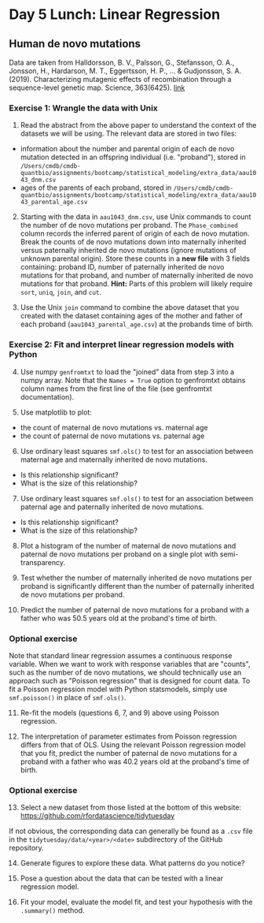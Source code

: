# Day 5 Lunch: Linear Regression

## Human de novo mutations

Data are taken from Halldorsson, B. V., Palsson, G., Stefansson, O. A., Jonsson, H., Hardarson, M. T., Eggertsson, H. P., ... & Gudjonsson, S. A. (2019). Characterizing mutagenic effects of recombination through a sequence-level genetic map. Science, 363(6425). [link](https://science.sciencemag.org/content/363/6425/eaau1043.abstract)

### Exercise 1: Wrangle the data with Unix

1. Read the abstract from the above paper to understand the context of the datasets we will be using. The relevant data are stored in two files:
* information about the number and parental origin of each de novo mutation detected in an offspring individual (i.e. "proband"), stored in `/Users/cmdb/cmdb-quantbio/assignments/bootcamp/statistical_modeling/extra_data/aau1043_dnm.csv`
* ages of the parents of each proband, stored in `/Users/cmdb/cmdb-quantbio/assignments/bootcamp/statistical_modeling/extra_data/aau1043_parental_age.csv`

2. Starting with the data in `aau1043_dnm.csv`, use Unix commands to count the number of de novo mutations per proband. The `Phase_combined` column records the inferred parent of origin of each de novo mutation. Break the counts of de novo mutations down into maternally inherited versus paternally inherited de novo mutations (ignore mutations of unknown parental origin). Store these counts in a **new file** with 3 fields containing: proband ID, number of paternally inherited de novo mutations for that proband, and number of maternally inherited de novo mutations for that proband. **Hint:** Parts of this problem will likely require `sort`, `uniq`, `join`, and `cut`.

3. Use the Unix `join` command to combine the above dataset that you created with the dataset containing ages of the mother and father of each proband (`aau1043_parental_age.csv`) at the probands time of birth.

### Exercise 2: Fit and interpret linear regression models with Python

4. Use numpy `genfromtxt` to load the "joined" data from step 3 into a numpy array. Note that the `Names = True` option to genfromtxt obtains column names from the first line of the file (see genfromtxt documentation).

5. Use matplotlib to plot:
* the count of maternal de novo mutations vs. maternal age
* the count of paternal de novo mutations vs. paternal age

6. Use ordinary least squares `smf.ols()` to test for an association between maternal age and maternally inherited de novo mutations.
* Is this relationship significant?
* What is the size of this relationship?

7. Use ordinary least squares `smf.ols()` to test for an association between paternal age and paternally inherited de novo mutations.
- Is this relationship significant?
- What is the size of this relationship?

8. Plot a histogram of the number of maternal de novo mutations and paternal de novo mutations per proband on a single plot with semi-transparency.

9. Test whether the number of maternally inherited de novo mutations per proband is significantly different than the number of paternally inherited de novo mutations per proband.

10. Predict the number of paternal de novo mutations for a proband with a father who was 50.5 years old at the proband's time of birth.

### Optional exercise

Note that standard linear regression assumes a continuous response variable. When we want to work with response variables that are "counts", such as the number of de novo mutations, we should technically use an approach such as "Poisson regression" that is designed for count data. To fit a Poisson regression model with Python statsmodels, simply use `smf.poisson()` in place of `smf.ols()`.

11. Re-fit the models (questions 6, 7, and 9) above using Poisson regression.

12. The interpretation of parameter estimates from Poisson regression differs from that of OLS. Using the relevant Poisson regression model that you fit, predict the number of paternal de novo mutations for a proband with a father who was 40.2 years old at the proband's time of birth.

### Optional exercise

13. Select a new dataset from those listed at the bottom of this website: https://github.com/rfordatascience/tidytuesday

If not obvious, the corresponding data can generally be found as a `.csv` file in the `tidytuesday/data/<year>/<date>` subdirectory of the GitHub repository.
  
14. Generate figures to explore these data. What patterns do you notice?

15. Pose a question about the data that can be tested with a linear regression model.

16. Fit your model, evaluate the model fit, and test your hypothesis with the `.summary()` method.

